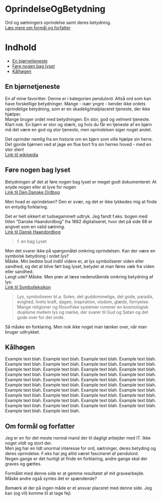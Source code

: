 # OprindelseOgBetydning
Ord og sætningers oprindelse samt deres betydning.  
[Læs mere om formål og forfatter](#om-formål-og-forfatter)

# Indhold
 - [En bjørnetjeneste](#en-bjørnetjeneste) 
 - [Føre nogen bag lyset](#føre-nogen-bag-lyset)
 - [Kålhøgen](#kålhøgen) 

## En bjørnetjeneste
En af mine favoritter. Denne er i kategorien pendulord. Altså ord som kan have forskellige betydninger.
Mange - især yngre - kender ikke ordets oprindelige betydning, som er en skadelig/malplaceret tjeneste, der ikke hjælper.  
Mange bruger ordet med betydningen: En stor, god og velment tjeneste. 
Klart nok. En bjørn er stor og stærk, og hvis du får en tjeneste af en bjørn må det være en god og stor tjeneste, men oprindelsen siger noget andet.

Det oprinder nemlig fra en historie om en bjørn som ville hjælpe sin herre.  
Det gjorde bjørnen ved at jage en flue bort fra sin herres hoved - med en stor sten!  
[Link til wikipedia](https://da.wikipedia.org/wiki/Bj%C3%B8rnetjeneste)

## Føre nogen bag lyset
Betydningen af det at føre nogen bag lyset er meget godt dokumenteret: At snyde nogen eller at lyve for nogen  
[Link til Den Danske Ordbog](https://ordnet.dk/ddo/ordbog?subentry_id=59006149&def_id=21049320&query=Se&mpage=1)

Men hvad er oprindelsen? Den er svær, og det er ikke lykkedes mig at finde en entydig forklaring.  

Det er helt sikkert et tudsegammelt udtryk. Jeg fandt f.eks. bogen med titlen "Danske Haandordbog" fra 1882 digitaliseret, hvor det på side 68 er angivet som en valid sætning.  
[Link til Dansk Haandordbog](http://www5.kb.dk/e-mat/dod/130014825070.pdf)
>f. en bag Lyset

Men det svarer ikke på spørgsmålet omkring oprindelsen. Kan der være en symbolsk betydning i ordet lys?  
Måske. Min bedste bud indtil videre er, at lys symboliserer viden eller sandhed, og det at blive ført bag lyset, betyder at man føres væk fra viden eller sandhed.  
Langt ude? Måske. Men prøv at læse nedenstående omkring betydning af lys:  
[Link til Symbolleksikon](https://symbolleksikon.lex.dk/lys#:~:text=Lys%2C%20symboliserer%20bl.,gode%20over%20for%20det%20onde.)
>Lys, symboliserer bl.a. Solen, det guddommelige, det gode, paradis, evighed, livets kraft, dagen, inspiration, visdom, glæde, fornyelse. Mange religioner og filosofiske systemer rummer en kosmologisk dualisme mellem lys og mørke, der svarer til Gud og Satan og det gode over for det onde.

Så måske en forklaring. Men nok ikke noget man tænker over, når man bruger udtrykket.

## Kålhøgen
Example text blah. Example text blah. Example text blah. Example text blah. 
Example text blah. Example text blah. Example text blah. Example text blah. 
Example text blah. Example text blah. Example text blah. Example text blah. 
Example text blah. Example text blah.
Example text blah. Example text blah. Example text blah. Example text blah. 
Example text blah. Example text blah. Example text blah. Example text blah. 
Example text blah. Example text blah. Example text blah. Example text blah. 
Example text blah. Example text blah.
Example text blah. Example text blah. Example text blah. Example text blah. 
Example text blah. Example text blah. Example text blah. Example text blah. 
Example text blah. Example text blah. Example text blah. Example text blah. 
Example text blah. Example text blah.

## Om formål og forfatter
Jeg er en for det meste normal mand der til dagligt arbejder med IT. Ikke noget vildt og stort der.  
Men jeg har en lidt unormal interesse for ord, sætninger, deres betyding og deres oprindelse. F.eks har jeg altid været fascineret af pendulord.  
Nogen gange er det hurtigt at finde en forklaring, andre gange skal der graves og gættes.  

Formålet med denne side er at gemme resultatet af mit gravearbejde. Måske andre også syntes det er spændende?  

Bemærk at der på ingen måde er et ansvar placeret med denne side. Jeg kan (og vil) komme til at tage fejl.
